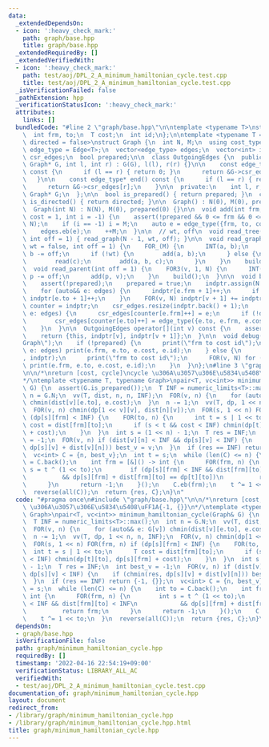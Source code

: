 ```yaml
---
data:
  _extendedDependsOn:
  - icon: ':heavy_check_mark:'
    path: graph/base.hpp
    title: graph/base.hpp
  _extendedRequiredBy: []
  _extendedVerifiedWith:
  - icon: ':heavy_check_mark:'
    path: test/aoj/DPL_2_A_minimum_hamiltonian_cycle.test.cpp
    title: test/aoj/DPL_2_A_minimum_hamiltonian_cycle.test.cpp
  _isVerificationFailed: false
  _pathExtension: hpp
  _verificationStatusIcon: ':heavy_check_mark:'
  attributes:
    links: []
  bundledCode: "#line 2 \"graph/base.hpp\"\n\ntemplate <typename T>\nstruct Edge {\n\
    \  int frm, to;\n  T cost;\n  int id;\n};\n\ntemplate <typename T = int, bool\
    \ directed = false>\nstruct Graph {\n  int N, M;\n  using cost_type = T;\n  using\
    \ edge_type = Edge<T>;\n  vector<edge_type> edges;\n  vector<int> indptr;\n  vector<edge_type>\
    \ csr_edges;\n  bool prepared;\n\n  class OutgoingEdges {\n  public:\n    OutgoingEdges(const\
    \ Graph* G, int l, int r) : G(G), l(l), r(r) {}\n\n    const edge_type* begin()\
    \ const {\n      if (l == r) { return 0; }\n      return &G->csr_edges[l];\n \
    \   }\n\n    const edge_type* end() const {\n      if (l == r) { return 0; }\n\
    \      return &G->csr_edges[r];\n    }\n\n  private:\n    int l, r;\n    const\
    \ Graph* G;\n  };\n\n  bool is_prepared() { return prepared; }\n  constexpr bool\
    \ is_directed() { return directed; }\n\n  Graph() : N(0), M(0), prepared(0) {}\n\
    \  Graph(int N) : N(N), M(0), prepared(0) {}\n\n  void add(int frm, int to, T\
    \ cost = 1, int i = -1) {\n    assert(!prepared && 0 <= frm && 0 <= to && to <\
    \ N);\n    if (i == -1) i = M;\n    auto e = edge_type({frm, to, cost, i});\n\
    \    edges.eb(e);\n    ++M;\n  }\n\n  // wt, off\n  void read_tree(bool wt = false,\
    \ int off = 1) { read_graph(N - 1, wt, off); }\n\n  void read_graph(int M, bool\
    \ wt = false, int off = 1) {\n    FOR_(M) {\n      INT(a, b);\n      a -= off,\
    \ b -= off;\n      if (!wt) {\n        add(a, b);\n      } else {\n        T c;\n\
    \        read(c);\n        add(a, b, c);\n      }\n    }\n    build();\n  }\n\n\
    \  void read_parent(int off = 1) {\n    FOR3(v, 1, N) {\n      INT(p);\n     \
    \ p -= off;\n      add(p, v);\n    }\n    build();\n  }\n\n  void build() {\n\
    \    assert(!prepared);\n    prepared = true;\n    indptr.assign(N + 1, 0);\n\
    \    for (auto&& e: edges) {\n      indptr[e.frm + 1]++;\n      if (!directed)\
    \ indptr[e.to + 1]++;\n    }\n    FOR(v, N) indptr[v + 1] += indptr[v];\n    auto\
    \ counter = indptr;\n    csr_edges.resize(indptr.back() + 1);\n    for (auto&&\
    \ e: edges) {\n      csr_edges[counter[e.frm]++] = e;\n      if (!directed)\n\
    \        csr_edges[counter[e.to]++] = edge_type({e.to, e.frm, e.cost, e.id});\n\
    \    }\n  }\n\n  OutgoingEdges operator[](int v) const {\n    assert(prepared);\n\
    \    return {this, indptr[v], indptr[v + 1]};\n  }\n\n  void debug() {\n    print(\"\
    Graph\");\n    if (!prepared) {\n      print(\"frm to cost id\");\n      for (auto&&\
    \ e: edges) print(e.frm, e.to, e.cost, e.id);\n    } else {\n      print(\"indptr\"\
    , indptr);\n      print(\"frm to cost id\");\n      FOR(v, N) for (auto&& e: (*this)[v])\
    \ print(e.frm, e.to, e.cost, e.id);\n    }\n  }\n};\n#line 3 \"graph/minimum_hamiltonian_cycle.hpp\"\
    \n\n/*\nreturn [cost, cycle]\ncycle \u306A\u3057\u306E\u5834\u5408\uFF1A{-1, {}}\n\
    */\ntemplate <typename T, typename Graph>\npair<T, vc<int>> minimum_hamiltonian_cycle(Graph&\
    \ G) {\n  assert(G.is_prepared());\n  T INF = numeric_limits<T>::max();\n  int\
    \ n = G.N;\n  vv(T, dist, n, n, INF);\n  FOR(v, n) {\n    for (auto&& e: G[v])\
    \ chmin(dist[v][e.to], e.cost);\n  }\n  n -= 1;\n  vv(T, dp, 1 << n, n, INF);\n\
    \  FOR(v, n) chmin(dp[1 << v][v], dist[n][v]);\n  FOR(s, 1 << n) FOR(frm, n) if\
    \ (dp[s][frm] < INF) {\n    FOR(to, n) {\n      int t = s | 1 << to;\n      T\
    \ cost = dist[frm][to];\n      if (s < t && cost < INF) chmin(dp[t][to], dp[s][frm]\
    \ + cost);\n    }\n  }\n  int s = (1 << n) - 1;\n  T res = INF;\n  int best_v\
    \ = -1;\n  FOR(v, n) if (dist[v][n] < INF && dp[s][v] < INF) {\n    if (chmin(res,\
    \ dp[s][v] + dist[v][n])) best_v = v;\n  }\n  if (res == INF) return {-1, {}};\n\
    \  vc<int> C = {n, best_v};\n  int t = s;\n  while (len(C) <= n) {\n    int to\
    \ = C.back();\n    int frm = [&]() -> int {\n      FOR(frm, n) {\n        int\
    \ s = t ^ (1 << to);\n        if (dp[s][frm] < INF && dist[frm][to] < INF\n  \
    \          && dp[s][frm] + dist[frm][to] == dp[t][to])\n          return frm;\n\
    \      }\n      return -1;\n    }();\n    C.eb(frm);\n    t ^= 1 << to;\n  }\n\
    \  reverse(all(C));\n  return {res, C};\n}\n"
  code: "#pragma once\n#include \"graph/base.hpp\"\n\n/*\nreturn [cost, cycle]\ncycle\
    \ \u306A\u3057\u306E\u5834\u5408\uFF1A{-1, {}}\n*/\ntemplate <typename T, typename\
    \ Graph>\npair<T, vc<int>> minimum_hamiltonian_cycle(Graph& G) {\n  assert(G.is_prepared());\n\
    \  T INF = numeric_limits<T>::max();\n  int n = G.N;\n  vv(T, dist, n, n, INF);\n\
    \  FOR(v, n) {\n    for (auto&& e: G[v]) chmin(dist[v][e.to], e.cost);\n  }\n\
    \  n -= 1;\n  vv(T, dp, 1 << n, n, INF);\n  FOR(v, n) chmin(dp[1 << v][v], dist[n][v]);\n\
    \  FOR(s, 1 << n) FOR(frm, n) if (dp[s][frm] < INF) {\n    FOR(to, n) {\n    \
    \  int t = s | 1 << to;\n      T cost = dist[frm][to];\n      if (s < t && cost\
    \ < INF) chmin(dp[t][to], dp[s][frm] + cost);\n    }\n  }\n  int s = (1 << n)\
    \ - 1;\n  T res = INF;\n  int best_v = -1;\n  FOR(v, n) if (dist[v][n] < INF &&\
    \ dp[s][v] < INF) {\n    if (chmin(res, dp[s][v] + dist[v][n])) best_v = v;\n\
    \  }\n  if (res == INF) return {-1, {}};\n  vc<int> C = {n, best_v};\n  int t\
    \ = s;\n  while (len(C) <= n) {\n    int to = C.back();\n    int frm = [&]() ->\
    \ int {\n      FOR(frm, n) {\n        int s = t ^ (1 << to);\n        if (dp[s][frm]\
    \ < INF && dist[frm][to] < INF\n            && dp[s][frm] + dist[frm][to] == dp[t][to])\n\
    \          return frm;\n      }\n      return -1;\n    }();\n    C.eb(frm);\n\
    \    t ^= 1 << to;\n  }\n  reverse(all(C));\n  return {res, C};\n}\n"
  dependsOn:
  - graph/base.hpp
  isVerificationFile: false
  path: graph/minimum_hamiltonian_cycle.hpp
  requiredBy: []
  timestamp: '2022-04-16 22:54:19+09:00'
  verificationStatus: LIBRARY_ALL_AC
  verifiedWith:
  - test/aoj/DPL_2_A_minimum_hamiltonian_cycle.test.cpp
documentation_of: graph/minimum_hamiltonian_cycle.hpp
layout: document
redirect_from:
- /library/graph/minimum_hamiltonian_cycle.hpp
- /library/graph/minimum_hamiltonian_cycle.hpp.html
title: graph/minimum_hamiltonian_cycle.hpp
---
```

